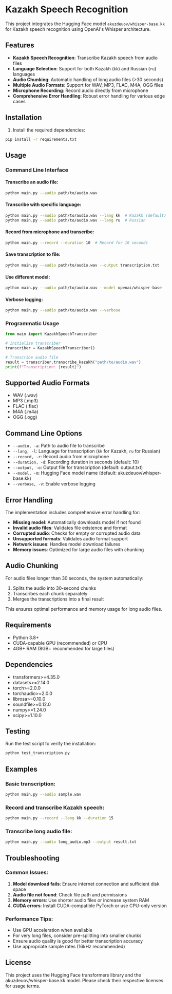 # Kazakh Speech Recognition

This project integrates the Hugging Face model `akuzdeuov/whisper-base.kk` for Kazakh speech recognition using OpenAI's Whisper architecture.

## Features

- **Kazakh Speech Recognition**: Transcribe Kazakh speech from audio files
- **Language Selection**: Support for both Kazakh (`kk`) and Russian (`ru`) languages
- **Audio Chunking**: Automatic handling of long audio files (>30 seconds)
- **Multiple Audio Formats**: Support for WAV, MP3, FLAC, M4A, OGG files
- **Microphone Recording**: Record audio directly from microphone
- **Comprehensive Error Handling**: Robust error handling for various edge cases

## Installation

1. Install the required dependencies:
```bash
pip install -r requirements.txt
```

## Usage

### Command Line Interface

#### Transcribe an audio file:
```bash
python main.py --audio path/to/audio.wav
```

#### Transcribe with specific language:
```bash
python main.py --audio path/to/audio.wav --lang kk  # Kazakh (default)
python main.py --audio path/to/audio.wav --lang ru  # Russian
```

#### Record from microphone and transcribe:
```bash
python main.py --record --duration 10  # Record for 10 seconds
```

#### Save transcription to file:
```bash
python main.py --audio path/to/audio.wav --output transcription.txt
```

#### Use different model:
```bash
python main.py --audio path/to/audio.wav --model openai/whisper-base
```

#### Verbose logging:
```bash
python main.py --audio path/to/audio.wav --verbose
```

### Programmatic Usage

```python
from main import KazakhSpeechTranscriber

# Initialize transcriber
transcriber = KazakhSpeechTranscriber()

# Transcribe audio file
result = transcriber.transcribe_kazakh("path/to/audio.wav")
print(f"Transcription: {result}")
```

## Supported Audio Formats

- WAV (.wav)
- MP3 (.mp3)
- FLAC (.flac)
- M4A (.m4a)
- OGG (.ogg)

## Command Line Options

- `--audio, -a`: Path to audio file to transcribe
- `--lang, -l`: Language for transcription (`kk` for Kazakh, `ru` for Russian)
- `--record, -r`: Record audio from microphone
- `--duration, -d`: Recording duration in seconds (default: 10)
- `--output, -o`: Output file for transcription (default: output.txt)
- `--model, -m`: Hugging Face model name (default: akuzdeuov/whisper-base.kk)
- `--verbose, -v`: Enable verbose logging

## Error Handling

The implementation includes comprehensive error handling for:

- **Missing model**: Automatically downloads model if not found
- **Invalid audio files**: Validates file existence and format
- **Corrupted audio**: Checks for empty or corrupted audio data
- **Unsupported formats**: Validates audio format support
- **Network issues**: Handles model download failures
- **Memory issues**: Optimized for large audio files with chunking

## Audio Chunking

For audio files longer than 30 seconds, the system automatically:

1. Splits the audio into 30-second chunks
2. Transcribes each chunk separately
3. Merges the transcriptions into a final result

This ensures optimal performance and memory usage for long audio files.

## Requirements

- Python 3.8+
- CUDA-capable GPU (recommended) or CPU
- 4GB+ RAM (8GB+ recommended for large files)

## Dependencies

- transformers>=4.35.0
- datasets>=2.14.0
- torch>=2.0.0
- torchaudio>=2.0.0
- librosa>=0.10.0
- soundfile>=0.12.0
- numpy>=1.24.0
- scipy>=1.10.0

## Testing

Run the test script to verify the installation:

```bash
python test_transcription.py
```

## Examples

### Basic transcription:
```bash
python main.py --audio sample.wav
```

### Record and transcribe Kazakh speech:
```bash
python main.py --record --lang kk --duration 15
```

### Transcribe long audio file:
```bash
python main.py --audio long_audio.mp3 --output result.txt
```

## Troubleshooting

### Common Issues:

1. **Model download fails**: Ensure internet connection and sufficient disk space
2. **Audio file not found**: Check file path and permissions
3. **Memory errors**: Use shorter audio files or increase system RAM
4. **CUDA errors**: Install CUDA-compatible PyTorch or use CPU-only version

### Performance Tips:

- Use GPU acceleration when available
- For very long files, consider pre-splitting into smaller chunks
- Ensure audio quality is good for better transcription accuracy
- Use appropriate sample rates (16kHz recommended)

## License

This project uses the Hugging Face transformers library and the akuzdeuov/whisper-base.kk model. Please check their respective licenses for usage terms.